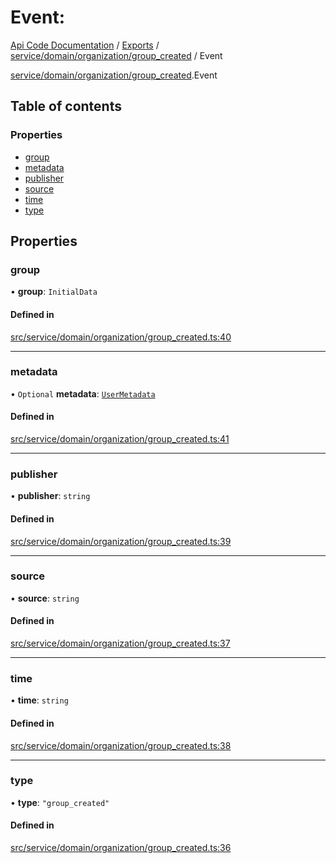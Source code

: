 # Event: 
 
[Api Code Documentation](../README.md) / [Exports](../modules.md) / [service/domain/organization/group\_created](../modules/service_domain_organization_group_created.md) / Event

[service/domain/organization/group\_created](../modules/service_domain_organization_group_created.md).Event

## Table of contents

### Properties

- [group](service_domain_organization_group_created.Event.md#group)
- [metadata](service_domain_organization_group_created.Event.md#metadata)
- [publisher](service_domain_organization_group_created.Event.md#publisher)
- [source](service_domain_organization_group_created.Event.md#source)
- [time](service_domain_organization_group_created.Event.md#time)
- [type](service_domain_organization_group_created.Event.md#type)

## Properties

### group

• **group**: `InitialData`

#### Defined in

[src/service/domain/organization/group_created.ts:40](https://github.com/openkfw/TruBudget/blob/086d599/api/src/service/domain/organization/group_created.ts#L40)

___

### metadata

• `Optional` **metadata**: [`UserMetadata`](../modules/service_domain_metadata.md#usermetadata)

#### Defined in

[src/service/domain/organization/group_created.ts:41](https://github.com/openkfw/TruBudget/blob/086d599/api/src/service/domain/organization/group_created.ts#L41)

___

### publisher

• **publisher**: `string`

#### Defined in

[src/service/domain/organization/group_created.ts:39](https://github.com/openkfw/TruBudget/blob/086d599/api/src/service/domain/organization/group_created.ts#L39)

___

### source

• **source**: `string`

#### Defined in

[src/service/domain/organization/group_created.ts:37](https://github.com/openkfw/TruBudget/blob/086d599/api/src/service/domain/organization/group_created.ts#L37)

___

### time

• **time**: `string`

#### Defined in

[src/service/domain/organization/group_created.ts:38](https://github.com/openkfw/TruBudget/blob/086d599/api/src/service/domain/organization/group_created.ts#L38)

___

### type

• **type**: ``"group_created"``

#### Defined in

[src/service/domain/organization/group_created.ts:36](https://github.com/openkfw/TruBudget/blob/086d599/api/src/service/domain/organization/group_created.ts#L36)
